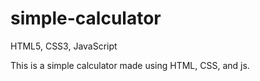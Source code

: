 # simple-calculator
HTML5, CSS3, JavaScript

This is a simple calculator made using HTML, CSS, and js.
